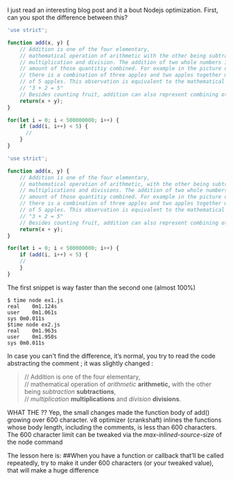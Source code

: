 I just read an interesting blog post and it a bout Nodejs optimization.
First, can you spot the difference between this?
```javascript
'use strict';

function add(x, y) {
    // Addition is one of the four elementary,
    // mathematical operation of arithmetic with the other being subtraction,
    // multiplication and division. The addition of two whole numbers is the total
    // amount of those quantitiy combined. For example in the picture on the right,
    // there is a combination of three apples and two apples together making a total
    // of 5 apples. This observation is equivalent to the mathematical expression
    // "3 + 2 = 5"
    // Besides counting fruit, addition can also represent combining other physical object.
    return(x + y);
}

for(let i = 0; i < 500000000; i++) {
    if (add(i, i++) < 5) {
	  //
    }
}
```

```javascript
'use strict';

function add(x, y) {
    // Addition is one of the four elementary,
    // mathematical operation of arithmetic, with the other being subtractions,
    // multiplications and divisions. The addition of two whole numbers is the total
    // amount of those quantitiy combined. For example in the picture on the right,
    // there is a combination of three apples and two apples together making a total
    // of 5 apples. This observation is equivalent to the mathematical expression
    // "3 + 2 = 5"
    // Besides counting fruit, addition can also represent combining other physical object.
    return(x + y);
}

for(let i = 0; i < 500000000; i++) {
    if (add(i, i++) < 5) {
	//
    }
}
```

The first snippet is way faster than the second one (almost 100%)
```
$ time node ex1.js
real	0m1.124s
user	0m1.061s
sys	0m0.011s
$time node ex2.js
real	0m1.963s
user	0m1.950s
sys	0m0.011s
```

In case you can't find the difference, it’s normal, you try to read the code abstracting the comment ; it was slightly changed :
>// Addition is one of the four elementary,  
>// mathematical operation of *arithmetic* **arithmetic,** with the other being *subtraction* **subtractions**,  
>// *multiplication* **multiplications** and *division* **divisions**.  

WHAT THE ??
Yep, the small changes made the function body of add() growing over 600 character. v8 optimizer (crankshaft) inlines the functions whose body length, including the comments, is less than 600 characters.
The 600 character limit can be tweaked via the *max-inlined-source-size* of the node command

The lesson here is:
##When you have a function or callback that’ll be called repeatedly, try to make it under 600 characters (or your tweaked value), that will make a huge difference

